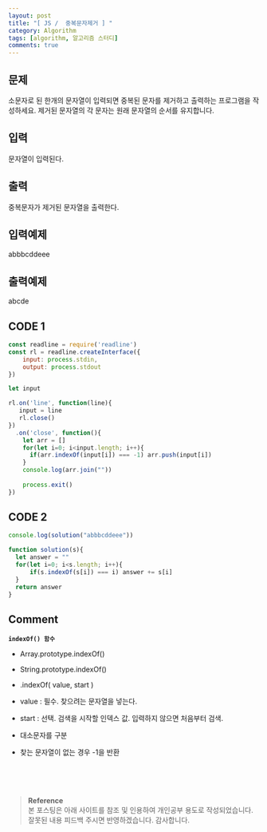 ```yaml
---
layout: post
title: "[ JS /  중복문자제거 ] "
category: Algorithm
tags: [algorithm, 알고리즘 스터디]
comments: true
---
```


## 문제
소문자로 된 한개의 문자열이 입력되면 중복된 문자를 제거하고 출력하는 프로그램을 작성하세요. 제거된 문자열의 각 문자는 원래 문자열의 순서를 유지합니다.

## 입력
문자열이 입력된다.

## 출력
중복문자가 제거된 문자열을 출력한다.

## 입력예제
abbbcddeee

## 출력예제
abcde

## CODE 1
```javascript
const readline = require('readline')
const rl = readline.createInterface({
    input: process.stdin,
    output: process.stdout
})

let input

rl.on('line', function(line){
   input = line
   rl.close()
})
  .on('close', function(){
    let arr = []
    for(let i=0; i<input.length; i++){
      if(arr.indexOf(input[i]) === -1) arr.push(input[i])
    }
    console.log(arr.join(""))
 
    process.exit()
})
```
## CODE 2
```javascript
console.log(solution("abbbcddeee"))

function solution(s){  
  let answer = ""
  for(let i=0; i<s.length; i++){
      if(s.indexOf(s[i]) === i) answer += s[i]
  }
  return answer
}
```
## Comment
__`indexOf() 함수`__
- Array.prototype.indexOf()
- String.prototype.indexOf()

- .indexOf( value, start )
- value : 필수. 찾으려는 문자열을 넣는다.
- start : 선택. 검색을 시작할 인덱스 값. 입력하지 않으면 처음부터 검색.
- 대소문자를 구분
- 찾는 문자열이 없는 경우 -1을 반환


<br>
<br>
<br>

>**Reference**   
본 포스팅은 아래 사이트를 참조 및 인용하여 개인공부 용도로 작성되었습니다.   
잘못된 내용 피드백 주시면 반영하겠습니다. 감사합니다.   
[]()